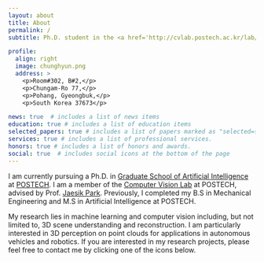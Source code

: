 ```yaml
---
layout: about
title: About
permalink: /
subtitle: Ph.D. student in the <a href='http://cvlab.postech.ac.kr/lab/'>Computer Vision Lab</a> at <a href='https://postech.ac.kr/eng/'>POSTECH</a>.

profile:
  align: right
  image: chunghyun.png
  address: >
    <p>Room#302, B#2,</p>
    <p>Chungam-Ro 77,</p>
    <p>Pohang, Gyeongbuk,</p>
    <p>South Korea 37673</p>

news: true  # includes a list of news items
education: true # includes a list of education items
selected_papers: true # includes a list of papers marked as "selected={true}"
services: true # includes a list of professional services.
honors: true # includes a list of honors and awards.
social: true  # includes social icons at the bottom of the page
---
```


I am currently pursuing a Ph.D. in [Graduate School of Artificial Intelligence](http://ai.postech.ac.kr/) at [POSTECH](https://postech.ac.kr/eng/).
I am a member of the [Computer Vision Lab](http://cvlab.postech.ac.kr/lab/) at POSTECH, advised by Prof. [Jaesik Park](https://jaesik.info/).
Previously, I completed my B.S in Mechanical Engineering and M.S in Artificial Intelligence at POSTECH.

My research lies in machine learning and computer vision including, but not limited to, 3D scene understanding and reconstruction.
I am particularly interested in 3D perception on point clouds for applications in autonomous vehicles and robotics.
If you are interested in my research projects, please feel free to contact me by clicking one of the icons below.
